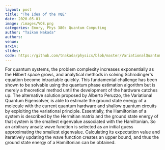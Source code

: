 ```yaml
---
layout: post
title: "The Idea of the VQE"
date: 2020-05-01
image: /images/VQE.png
categories: Emory, Phys 380: Quantum Computing
author: "Taikan Nakada"
authors:
venue:
arxiv:
slides:
code: https://github.com/tnakada/physics/blob/master/VariationalQuantumEigensolver.ipynb
---
```


For quantum systems, the problem complexity increases exponentially as the Hilbert space grows, and analytical methods in solving Schrodinger's equation become intractable quickly. This fundamental challenge has been shown to be solvable using the quantum phase estimation algorithm but is merely a theoretical method until the development of the hardware catches up. The alternative solution proposed by Alberto Peruzzo, the Variational Quantum Eigensolver, is able to estimate the ground state energy of a molecule with the current quantum hardware and shallow quantum circuits by exploiting the variational principle.
Essentially, the Hamiltonian of a system is described by the Hermitian matrix and the ground state energy of that system is the smallest eigenvalue associated with the Hamiltonian. So an arbitrary ansatz wave function is selected as an initial guess approximating the smallest eigenvalue. Calculating its expectation value and iteratively updating the wave function creates an upper bound, and thus the ground state energy of a Hamiltonian can be obtained.
